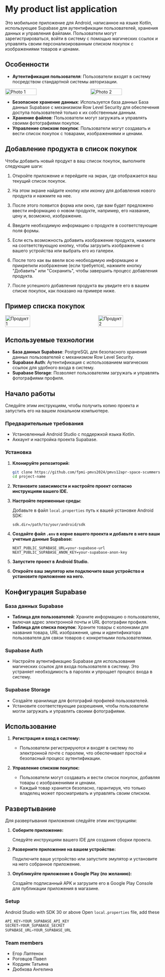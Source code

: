 # My product list application

Это мобильное приложение для Android, написанное на языке Kotlin, использующее Supabase для аутентификации пользователей, хранения данных и управления файлами. Пользователи могут зарегистрироваться, войти в систему с помощью магических ссылок и управлять своим персонализированным списком покупок с изображениями товаров и ценами.

## Особенности

- **Аутентификация пользователя**: Пользователи входят в систему посредством стандартной системы авторизации.

<div style="display: flex; justify-content: space-between;">
    <img src="https://github.com/fpmi-pmvs2024/pmvs12apr-space-scummers/assets/95187375/4654f69b-1ad1-4cd9-815f-87db55f26b90" alt="Photo 1" width="45%">
    <img src="https://github.com/fpmi-pmvs2024/pmvs12apr-space-scummers/assets/95187375/82d94068-2b1c-4a67-b82d-b6192a745127" alt="Photo 2" width="45%">
</div>


- **Безопасное хранение данных**: Используется база данных База данных Supabase с механизмом Row Level Security для обеспечения доступа пользователей только к их собственным данным.
- **Хранение файлов**: Пользователи могут загружать и управлять своими фотографиями покупок.
- **Управление списком покупок**: Пользователи могут создавать и вести список покупок с товарами, изображениями и ценами.

## Добавление продукта в список покупок

Чтобы добавить новый продукт в ваш список покупок, выполните следующие шаги:

1. Откройте приложение и перейдите на экран, где отображается ваш текущий список покупок.

2. На этом экране найдите кнопку или иконку для добавления нового продукта и нажмите на нее.

3. После этого появится форма или окно, где вам будет предложено ввести информацию о новом продукте, например, его название, цену и, возможно, изображение.

4. Введите необходимую информацию о продукте в соответствующие поля формы.

5. Если есть возможность добавить изображение продукта, нажмите на соответствующую кнопку, чтобы загрузить изображение с вашего устройства или выбрать его из галереи.

6. После того как вы ввели всю необходимую информацию и прикрепили изображение (если требуется), нажмите кнопку "Добавить" или "Сохранить", чтобы завершить процесс добавления продукта.

7. После успешного добавления продукта вы увидите его в вашем списке покупок, как показано на примере ниже.

## Пример списка покупок

<div style="display: flex; justify-content: space-between;">
    <img src="https://github.com/fpmi-pmvs2024/pmvs12apr-space-scummers/assets/95187375/3058947d-f160-4629-aa0c-46d3828e7d1c" alt="Продукт 1" width="40%">
    <img src="https://github.com/fpmi-pmvs2024/pmvs12apr-space-scummers/assets/95187375/6fcd1f74-1b85-4931-8cd0-3860614aaeb0" alt="Продукт 2" width="40%">
</div>


## Используемые технологии

- **База данных Supabase**: PostgreSQL для безопасного хранения данных пользователей с механизмом Row Level Security.
- **Supabase Auth**: Аутентификация с использованием магических ссылок для удобного входа в систему.
- **Supabase Storage**: Позволяет пользователям загружать и управлять фотографиями профиля.

## Начало работы

Следуйте этим инструкциям, чтобы получить копию проекта и запустить его на вашем локальном компьютере.

### Предварительные требования

- Установленный Android Studio с поддержкой языка Kotlin.
- Аккаунт и настройка проекта Supabase.

### Установка

1. **Клонируйте репозиторий:**

    ```bash
    git clone https://github.com/fpmi-pmvs2024/pmvs12apr-space-scummers
    cd project-name
    ```

2. **Установите зависимости и настройте проект согласно инструкциям вашего IDE.**

3. **Настройте переменные среды:**

    Добавьте в файл `local.properties` путь к вашей установке Android SDK:

    ```
    sdk.dir=/path/to/your/android/sdk
    ```

4. **Создайте файл `.env` в корне вашего проекта и добавьте в него ваши учетные данные Supabase:**

    ```env
    NEXT_PUBLIC_SUPABASE_URL=your-supabase-url
    NEXT_PUBLIC_SUPABASE_ANON_KEY=your-supabase-anon-key
    ```

5. **Запустите проект в Android Studio.**

6. **Откройте ваш эмулятор или подключите ваше устройство и установите приложение на него.**

## Конфигурация Supabase

### База данных Supabase

- **Таблица для пользователей**: Храните информацию о пользователях, включая адрес электронной почты и URL фотографии профиля.
- **Таблица для списка покупок**: Храните товары с колонками для названия товара, URL изображения, цены и идентификатора пользователя для связи товаров с конкретными пользователями.

### Supabase Auth

- Настройте аутентификацию Supabase для использования магических ссылок для входа пользователя в систему. Это устраняет необходимость в паролях и упрощает процесс входа в систему.

### Supabase Storage

- Создайте хранилище для фотографий профилей пользователей.
- Установите соответствующие разрешения, чтобы пользователи могли загружать и управлять своими фотографиями.

## Использование

1. **Регистрация и вход в систему:**

    - Пользователи регистрируются и входят в систему по электронной почте с паролем, что обеспечивает простой и безопасный процесс аутентификации.

2. **Управление списком покупок:**

    - Пользователи могут создавать и вести список покупок, добавляя товары с изображениями и ценами.
    - Каждый товар хранится безопасно, гарантируя, что только владелец может просматривать и управлять своим списком.

## Развертывание

Для развертывания приложения следуйте этим инструкциям:

1. **Соберите приложение:**

    Следуйте инструкциям вашего IDE для создания сборки проекта.

2. **Разверните приложение на вашем устройстве:**

    Подключите ваше устройство или запустите эмулятор и установите на него собранное приложение.

3. **Опубликуйте приложение в Google Play (по желанию):**

    Создайте подписанный APK и загрузите его в Google Play Console для публикации приложения в магазине.



### Setup
Android Studio with SDK 30 or above
Open `local.properties` file, add these
```kotlin
API_KEY=YOUR_SUPABASE_API_KEY
SECRET=YOUR_SUPABASE_SECRET
SUPABASE_URL=YOUR_SUPABASE_URL

```
### Team members
- Егор Лаптенок
- Роговцов Павел
- Кордияк Татьяна
- Дюбкова Ангелина
